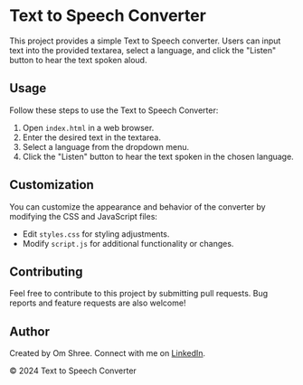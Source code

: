 # Text to Speech Converter

This project provides a simple Text to Speech converter. Users can input text into the provided textarea, select a language, and click the "Listen" button to hear the text spoken aloud.

## Usage

Follow these steps to use the Text to Speech Converter:

1. Open `index.html` in a web browser.
2. Enter the desired text in the textarea.
3. Select a language from the dropdown menu.
4. Click the "Listen" button to hear the text spoken in the chosen language.

## Customization

You can customize the appearance and behavior of the converter by modifying the CSS and JavaScript files:

- Edit `styles.css` for styling adjustments.
- Modify `script.js` for additional functionality or changes.

## Contributing

Feel free to contribute to this project by submitting pull requests. Bug reports and feature requests are also welcome!

## Author

Created by Om Shree. Connect with me on [LinkedIn](https://www.linkedin.com/in/om-shree-04372118a?utm_source=share&utm_campaign=share_via&utm_content=profile&utm_medium=android_app).

&copy; 2024 Text to Speech Converter
